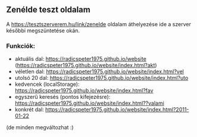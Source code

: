 ## Zenélde teszt oldalam

A https://tesztszerverem.hu/link/zenelde oldalam áthelyezése ide a szerver későbbi megszüntetése okán.

### Funkciók:
- aktuális dal: https://radicspeter1975.github.io/website (https://radicspeter1975.github.io/website/index.html?akt)
- véletlen dal: https://radicspeter1975.github.io/website/index.html?vel
- utolsó 20 dal: https://radicspeter1975.github.io/website/index.html?uto
- kedvencek (localStorage): https://radicspeter1975.github.io/website/index.html?fav
- egyszerű keresés (pontos kifejezésre): https://radicspeter1975.github.io/website/index.html??valami
- konkrét dal: https://radicspeter1975.github.io/website/index.html?2011-01-22

(de minden megváltozhat :)